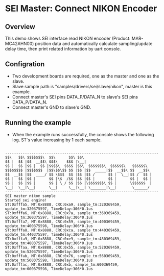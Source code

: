 # SEI Master: Connect NIKON Encoder

## Overview

This demo shows SEI interface read NIKON encoder (Product: MAR-MC42AHN00) position data and automatically calculate sampling/update delay time, then print related information by uart console.

## Configration

- Two development boards are required, one as the master and one as the slave.
- Slave sample path is "samples/drivers/sei/slave/nikon", master is this example.
- Connect master's SEI pins DATA_P/DATA_N to slave's SEI pins DATA_P/DATA_N.
- Connect master's GND to slave's GND.

## Running the example

- When the example runs successfully, the console shows the following log. ST's value increasing by 1 each sample.

```console

----------------------------------------------------------------------
$$\   $$\ $$$$$$$\  $$\      $$\ $$\
$$ |  $$ |$$  __$$\ $$$\    $$$ |\__|
$$ |  $$ |$$ |  $$ |$$$$\  $$$$ |$$\  $$$$$$$\  $$$$$$\   $$$$$$\
$$$$$$$$ |$$$$$$$  |$$\$$\$$ $$ |$$ |$$  _____|$$  __$$\ $$  __$$\
$$  __$$ |$$  ____/ $$ \$$$  $$ |$$ |$$ /      $$ |  \__|$$ /  $$ |
$$ |  $$ |$$ |      $$ |\$  /$$ |$$ |$$ |      $$ |      $$ |  $$ |
$$ |  $$ |$$ |      $$ | \_/ $$ |$$ |\$$$$$$$\ $$ |      \$$$$$$  |
\__|  \__|\__|      \__|     \__|\__| \_______|\__|       \______/
----------------------------------------------------------------------
SEI master nikon sample
Started sei engine!
ST:0xfffa5, MT:0x8888, CRC:0xa9, sample_tm:320369459, update_tm:320375597, TimeDelay:306*0.1us
ST:0xfffa6, MT:0x8888, CRC:0x7a, sample_tm:360369459, update_tm:360375597, TimeDelay:306*0.1us
ST:0xfffa7, MT:0x8888, CRC:0x59, sample_tm:400369459, update_tm:400375598, TimeDelay:306*0.1us
ST:0xfffa8, MT:0x8888, CRC:0xca, sample_tm:440369459, update_tm:440375597, TimeDelay:306*0.1us
ST:0xfffa9, MT:0x8888, CRC:0xe9, sample_tm:480369459, update_tm:480375597, TimeDelay:306*0.1us
ST:0xfffaa, MT:0x8888, CRC:0x55, sample_tm:520369459, update_tm:520375597, TimeDelay:306*0.1us
ST:0xfffab, MT:0x8888, CRC:0x76, sample_tm:560369459, update_tm:560375598, TimeDelay:306*0.1us
ST:0xfffac, MT:0x8888, CRC:0xb, sample_tm:600369459, update_tm:600375598, TimeDelay:306*0.1us


```

